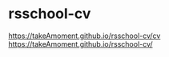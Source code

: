 # rsschool-cv
https://takeAmoment.github.io/rsschool-cv/cv
https://takeAmoment.github.io/rsschool-cv/